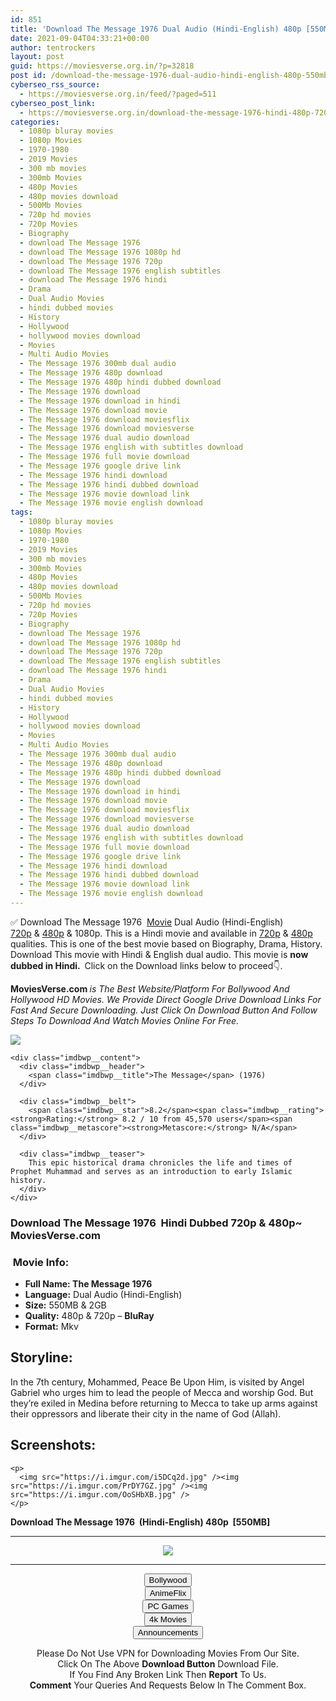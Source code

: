 ```yaml
---
id: 851
title: 'Download The Message 1976 Dual Audio (Hindi-English) 480p [550MB] || 720p [2GB]'
date: 2021-09-04T04:33:21+00:00
author: tentrockers
layout: post
guid: https://moviesverse.org.in/?p=32818
post id: /download-the-message-1976-dual-audio-hindi-english-480p-550mb-720p-2gb/
cyberseo_rss_source:
  - https://moviesverse.org.in/feed/?paged=511
cyberseo_post_link:
  - https://moviesverse.org.in/download-the-message-1976-hindi-480p-720p/
categories:
  - 1080p bluray movies
  - 1080p Movies
  - 1970-1980
  - 2019 Movies
  - 300 mb movies
  - 300mb Movies
  - 480p Movies
  - 480p movies download
  - 500Mb Movies
  - 720p hd movies
  - 720p Movies
  - Biography
  - download The Message 1976
  - download The Message 1976 1080p hd
  - download The Message 1976 720p
  - download The Message 1976 english subtitles
  - download The Message 1976 hindi
  - Drama
  - Dual Audio Movies
  - hindi dubbed movies
  - History
  - Hollywood
  - hollywood movies download
  - Movies
  - Multi Audio Movies
  - The Message 1976 300mb dual audio
  - The Message 1976 480p download
  - The Message 1976 480p hindi dubbed download
  - The Message 1976 download
  - The Message 1976 download in hindi
  - The Message 1976 download movie
  - The Message 1976 download moviesflix
  - The Message 1976 download moviesverse
  - The Message 1976 dual audio download
  - The Message 1976 english with subtitles download
  - The Message 1976 full movie download
  - The Message 1976 google drive link
  - The Message 1976 hindi download
  - The Message 1976 hindi dubbed download
  - The Message 1976 movie download link
  - The Message 1976 movie english download
tags:
  - 1080p bluray movies
  - 1080p Movies
  - 1970-1980
  - 2019 Movies
  - 300 mb movies
  - 300mb Movies
  - 480p Movies
  - 480p movies download
  - 500Mb Movies
  - 720p hd movies
  - 720p Movies
  - Biography
  - download The Message 1976
  - download The Message 1976 1080p hd
  - download The Message 1976 720p
  - download The Message 1976 english subtitles
  - download The Message 1976 hindi
  - Drama
  - Dual Audio Movies
  - hindi dubbed movies
  - History
  - Hollywood
  - hollywood movies download
  - Movies
  - Multi Audio Movies
  - The Message 1976 300mb dual audio
  - The Message 1976 480p download
  - The Message 1976 480p hindi dubbed download
  - The Message 1976 download
  - The Message 1976 download in hindi
  - The Message 1976 download movie
  - The Message 1976 download moviesflix
  - The Message 1976 download moviesverse
  - The Message 1976 dual audio download
  - The Message 1976 english with subtitles download
  - The Message 1976 full movie download
  - The Message 1976 google drive link
  - The Message 1976 hindi download
  - The Message 1976 hindi dubbed download
  - The Message 1976 movie download link
  - The Message 1976 movie english download
---
```

<div class="thecontent clearfix">
  <p>
    ✅ Download The Message 1976&nbsp; <a href="https://moviesverse.org.in/category/movies/" data-wpel-link="internal">Movie</a> Dual Audio (Hindi-English) <a href="https://moviesverse.org.in/720p-movies/" data-wpel-link="internal">720p</a>&nbsp;&&nbsp;<a href="https://moviesverse.org.in/480p-movies/" data-wpel-link="internal">480p</a> & 1080p. This is a Hindi movie and available in <a href="https://moviesverse.org.in/720p-movies/" data-wpel-link="internal">720p</a>&nbsp;&&nbsp;<a href="https://moviesverse.org.in/480p-movies/" data-wpel-link="internal">480p</a> qualities. This is one of the best movie based on Biography, Drama, History. Download This movie with Hindi & English dual audio. This movie is <strong>now dubbed in <span>Hindi.&nbsp;</span></strong><strong><span>&nbsp;</span></strong><span>Click on the Download links below to proceed👇.</span>
  </p>
  
  <p>
    <strong><span>MoviesVerse.com </span></strong><em>is The Best Website/Platform For Bollywood And Hollywood HD Movies. We Provide Direct Google Drive Download Links For Fast And Secure Downloading. Just Click On Download Button And Follow Steps To&nbsp;Download And Watch Movies Online For Free.</em>
  </p>
  
  <div class="imdbwp imdbwp--movie dark">
    <div class="imdbwp__thumb">
      <a class="imdbwp__link" target="_blank" title="The Message" href="https://www.imdb.com/title/tt0074896/" rel="nofollow external noopener noreferrer" data-wpel-link="external"><img class="imdbwp__img" src="https://m.media-amazon.com/images/M/MV5BMjk3YjJmYTctMTAzZC00MzE4LWFlZGMtNDM5OTMyMDEzZWIxXkEyXkFqcGdeQXVyNTI4MjkwNjA@._V1_SX300.jpg" /></a>
    </div>
    
    <div class="imdbwp__content">
      <div class="imdbwp__header">
        <span class="imdbwp__title">The Message</span> (1976)
      </div>
      
      <div class="imdbwp__belt">
        <span class="imdbwp__star">8.2</span><span class="imdbwp__rating"><strong>Rating:</strong> 8.2 / 10 from 45,570 users</span><span class="imdbwp__metascore"><strong>Metascore:</strong> N/A</span>
      </div>
      
      <div class="imdbwp__teaser">
        This epic historical drama chronicles the life and times of Prophet Muhammad and serves as an introduction to early Islamic history.
      </div>
    </div>
  </div>
  
  <h3>
    <span>Download The Message 1976&nbsp; Hindi Dubbed 720p & 480p~ MoviesVerse.com</span>
  </h3>
  
  <h3>
    <span>&nbsp;Movie Info:&nbsp;</span>
  </h3>
  
  <ul>
    <li>
      <strong>Full Name: The Message 1976&nbsp;</strong>
    </li>
    <li>
      <strong>Language:</strong> Dual Audio (Hindi-English)
    </li>
    <li>
      <strong>Size:</strong> 550MB & 2GB
    </li>
    <li>
      <strong>Quality:</strong> 480p & 720p – <span><strong>BluRay</strong></span>
    </li>
    <li>
      <strong>Format:</strong>&nbsp;Mkv
    </li>
  </ul>
  
  <h2>
    <span>Storyline:</span>
  </h2>
  
  <p>
    In the 7th century, Mohammed, Peace Be Upon Him, is visited by Angel Gabriel who urges him to lead the people of Mecca and worship God. But they’re exiled in Medina before returning to Mecca to take up arms against their oppressors and liberate their city in the name of God (Allah).
  </p>
  
  <div class="summary_text">
    <h2>
      <span>Screenshots:</span>
    </h2>
    
    <p>
      <img src="https://i.imgur.com/i5DCq2d.jpg" /><img src="https://i.imgur.com/PrDY7GZ.jpg" /><img src="https://i.imgur.com/OoSHbXB.jpg" />
    </p>
  </div>
  
  <div class="summary_text">
    <strong><span>Download The Message 1976&nbsp; (Hindi-English) </span><span>480p&nbsp; [550MB]</span></strong>
  </div></p>
</div>

<center>
  </p> 
  
  <hr />
  
  <p>
    <a href="http://gdrivepro.xyz/join.php" data-wpel-link="external" target="_blank" rel="nofollow external noopener noreferrer"><img src="https://i.imgur.com/FhMdWdW.png" /></a>
  </p>
  
  <hr />
  
  <p>
    <a href="https://dogemovies.xyz" target="_blank" data-wpel-link="external" rel="nofollow external noopener noreferrer"><button class="button button5">Bollywood</button></a><br /> <a href="https://animeflix.in" target="_blank" data-wpel-link="external" rel="nofollow external noopener noreferrer"><button class="button button5">AnimeFlix</button></a><br /> <a href="https://gamesflix.net/" target="_blank" data-wpel-link="external" rel="nofollow external noopener noreferrer"><button class="button button5">PC Games</button></a><br /> <a href="https://uhdmovies.in" target="_blank" data-wpel-link="external" rel="nofollow external noopener noreferrer"><button class="button button5">4k Movies</button></a><br /> <a href="https://moviesverse.org.in/announcements/" target="_blank" data-wpel-link="internal" rel="noopener"><button class="button button5">Announcements</button></a>
  </p>
  
  <div class="alert alert-danger">
    Please Do Not Use VPN for Downloading Movies From Our Site.
  </div>
  
  <div class="alert alert-success">
    Click On The Above <strong>Download Button</strong> Download File.
  </div>
  
  <div class="alert alert-warning">
    If You Find Any Broken Link Then <strong>Report</strong> To Us.
  </div>
  
  <div class="alert alert-info">
    <strong>Comment</strong> Your Queries And Requests Below In The Comment Box.
  </div>
  
  <p>
    </center>
  </p>